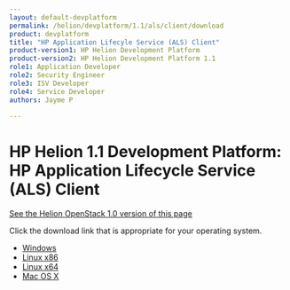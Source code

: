 ```yaml
---
layout: default-devplatform
permalink: /helion/devplatform/1.1/als/client/download
product: devplatform
title: "HP Application Lifecyle Service (ALS) Client"
product-version1: HP Helion Development Platform
product-version2: HP Helion Development Platform 1.1
role1: Application Developer
role2: Security Engineer
role3: ISV Developer 
role4: Service Developer
authors: Jayme P

---
```

<!--PUBLISHED-->
# HP Helion 1.1 Development Platform: HP Application Lifecycle Service (ALS) Client
[See the Helion OpenStack 1.0 version of this page](/als/v1/client/download)

Click the download link that is appropriate for your operating system.

* [Windows](http://g7743e0143085e2793a5aef95989b09ea.cdn.hpcloudsvc.com/helion-1.0.1-win32-ix86.zip)
* [Linux x86](http://g7743e0143085e2793a5aef95989b09ea.cdn.hpcloudsvc.com/helion-1.0.1-linux-glibc2.3-ix86.zip)
* [Linux x64](http://g7743e0143085e2793a5aef95989b09ea.cdn.hpcloudsvc.com/helion-1.0.1-linux-glibc2.3-x86_64.zip)
* [Mac OS X](http://g7743e0143085e2793a5aef95989b09ea.cdn.hpcloudsvc.com/helion-1.0.1-macosx10.5-i386-x86_64.zip)
